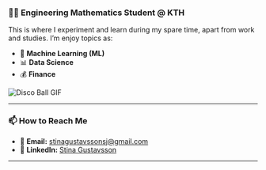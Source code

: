 ### 👩‍🎓 Engineering Mathematics Student @ KTH

This is where I experiment and learn during my spare time, apart from work and studies. I’m enjoy topics as:

- 🤖 **Machine Learning (ML)**
- 📊 **Data Science**
- 💰 **Finance**

![Disco Ball GIF](https://media.giphy.com/media/cOhwMfxNJoJpzdRhQ6/giphy.gif)

---

### 📫 How to Reach Me

- 📧 **Email:** [stinagustavssonsj@gmail.com](mailto:stinagustavssonsj@gmail.com)
- 💼 **LinkedIn:** [Stina Gustavsson](https://www.linkedin.com/in/stina-gustavsson-32b90a1b0)

---

<!--
**stinagus/stinagus** is a ✨ _special_ ✨ repository because its `README.md` (this file) appears on your GitHub profile.

Here are some ideas to get you started:

- 🔭 I’m currently working on ...
- 🌱 I’m currently learning ...
- 👯 I’m looking to collaborate on ...
- 🤔 I’m looking for help with ...
- 💬 Ask me about ...
- 📫 How to reach me: ...
- 😄 Pronouns: ...
- ⚡ Fun fact: ...
-->
